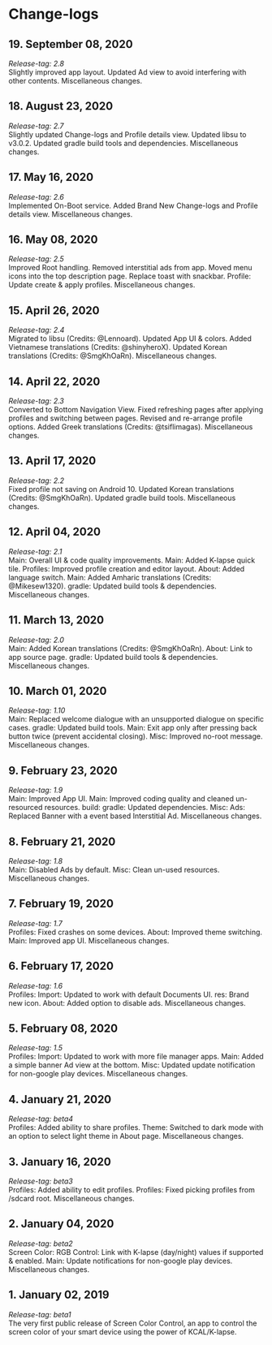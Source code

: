 # Change-logs

## 19. September 08, 2020
*Release-tag: 2.8*<br>
Slightly improved app layout. Updated Ad view to avoid interfering with other contents. Miscellaneous changes.

## 18. August 23, 2020
*Release-tag: 2.7*<br>
Slightly updated Change-logs and Profile details view. Updated libsu to v3.0.2. Updated gradle build tools and dependencies. Miscellaneous changes.

## 17. May 16, 2020
*Release-tag: 2.6*<br>
Implemented On-Boot service. Added Brand New Change-logs and Profile details view. Miscellaneous changes.

## 16. May 08, 2020
*Release-tag: 2.5*<br>
Improved Root handling. Removed interstitial ads from app. Moved menu icons into the top description page. Replace toast with snackbar. Profile: Update create & apply profiles. Miscellaneous changes.

## 15. April 26, 2020
*Release-tag: 2.4*<br>
Migrated to libsu (Credits: @Lennoard). Updated App UI & colors. Added Vietnamese translations (Credits: @shinyheroX). Updated Korean translations (Credits: @SmgKhOaRn). Miscellaneous changes.

## 14. April 22, 2020
*Release-tag: 2.3*<br>
Converted to Bottom Navigation View. Fixed refreshing pages after applying profiles and switching between pages. Revised and re-arrange profile options. Added Greek translations (Credits: @tsiflimagas). Miscellaneous changes.

## 13. April 17, 2020
*Release-tag: 2.2*<br>
Fixed profile not saving on Android 10. Updated Korean translations (Credits: @SmgKhOaRn). Updated gradle build tools. Miscellaneous changes.

## 12. April 04, 2020
*Release-tag: 2.1*<br>
Main: Overall UI & code quality improvements. Main: Added K-lapse quick tile. Profiles: Improved profile creation and editor layout. About: Added language switch. Main: Added Amharic translations (Credits: @Mikesew1320). gradle: Updated build tools & dependencies. Miscellaneous changes.

## 11. March 13, 2020
*Release-tag: 2.0*<br>
Main: Added Korean translations (Credits: @SmgKhOaRn). About: Link to app source page. gradle: Updated build tools & dependencies. Miscellaneous changes.

## 10. March 01, 2020
*Release-tag: 1.10*<br>
Main: Replaced welcome dialogue with an unsupported dialogue on specific cases. gradle: Updated build tools. Main: Exit app only after pressing back button twice (prevent accidental closing). Misc: Improved no-root message. Miscellaneous changes.

## 9. February 23, 2020
*Release-tag: 1.9*<br>
Main: Improved App UI. Main: Improved coding quality and cleaned un-resourced resources. build: gradle: Updated dependencies. Misc: Ads: Replaced Banner with a event based Interstitial Ad. Miscellaneous changes.

## 8. February 21, 2020
*Release-tag: 1.8*<br>
Main: Disabled Ads by default. Misc: Clean un-used resources. Miscellaneous changes.

## 7. February 19, 2020
*Release-tag: 1.7*<br>
Profiles: Fixed crashes on some devices. About: Improved theme switching. Main: Improved app UI. Miscellaneous changes.

## 6. February 17, 2020
*Release-tag: 1.6*<br>
Profiles: Import: Updated to work with default Documents UI. res: Brand new icon. About: Added option to disable ads. Miscellaneous changes.

## 5. February 08, 2020
*Release-tag: 1.5*<br>
Profiles: Import: Updated to work with more file manager apps. Main: Added a simple banner Ad view at the bottom. Misc: Updated update notification for non-google play devices. Miscellaneous changes.

## 4. January 21, 2020
*Release-tag: beta4*<br>
Profiles: Added ability to share profiles. Theme: Switched to dark mode with an option to select light theme in About page. Miscellaneous changes.

## 3. January 16, 2020
*Release-tag: beta3*<br>
Profiles: Added ability to edit profiles. Profiles: Fixed picking profiles from /sdcard root. Miscellaneous changes.

## 2. January 04, 2020
*Release-tag: beta2*<br>
Screen Color: RGB Control: Link with K-lapse (day/night) values if supported & enabled. Main: Update notifications for non-google play devices. Miscellaneous changes.

## 1. January 02, 2019
*Release-tag: beta1*<br>
The very first public release of Screen Color Control, an app to control the screen color of your smart device using the power of KCAL/K-lapse.
